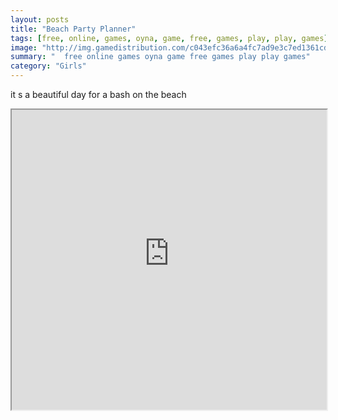 ```yaml
---
layout: posts
title: "Beach Party Planner"
tags: [free, online, games, oyna, game, free, games, play, play, games]
image: "http://img.gamedistribution.com/c043efc36a6a4fc7ad9e3c7ed1361cd4.jpg"
summary: "  free online games oyna game free games play play games"
category: "Girls"
---
```


it s a beautiful day for a bash on the beach

<iframe width="100%" height="480px;" src="http://flash.gamedistribution.com?game=c043efc36a6a4fc7ad9e3c7ed1361cd4"></iframe>